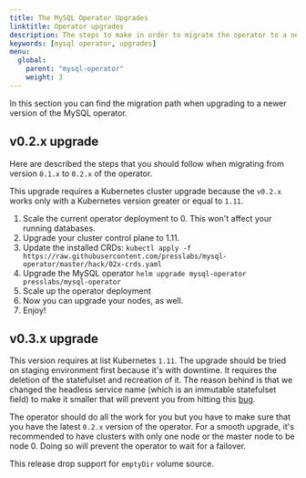 ```yaml
---
title: The MySQL Operator Upgrades
linktitle: Operator upgrades
description: The steps to make in order to migrate the operator to a newer version of the MySQL operator.
keywords: [mysql operator, upgrades]
menu:
  global:
    parent: "mysql-operator"
    weight: 3
---
```


In this section you can find the migration path when upgrading to a newer version of the MySQL operator.

## v0.2.x upgrade

Here are described the steps that you should follow when migrating from version `0.1.x` to `0.2.x` of the operator.

This upgrade requires a Kubernetes cluster upgrade because the `v0.2.x` works only with a Kubernetes version greater or equal to `1.11`.

1. Scale the current operator deployment to 0. This won't affect your running databases.
2. Upgrade your cluster control plane to 1.11.
3. Update the installed CRDs: `kubectl apply -f
   https://raw.githubusercontent.com/presslabs/mysql-operator/master/hack/02x-crds.yaml`
4. Upgrade the MySQL operator `helm upgrade mysql-operator presslabs/mysql-operator`
5. Scale up the operator deployment
6. Now you can upgrade your nodes, as well.
7. Enjoy!

## v0.3.x upgrade

This version requires at list Kubernetes `1.11`. The upgrade should be tried on staging environment
first because it's with downtime. It requires the deletion of the statefulset and recreation of it.
The reason behind is that we changed the headless service name (which is an immutable statefulset
field) to make it smaller that will prevent you from hitting this
[bug](https://github.com/presslabs/mysql-operator/issues/170).

The operator should do all the work for you but you have to make sure that you have the latest
`0.2.x` version of the operator. For a smooth upgrade, it's recommended to have clusters with only
one node or the master node to be node 0. Doing so will prevent the operator to wait for a failover.

This release drop support for `emptyDir` volume source.
